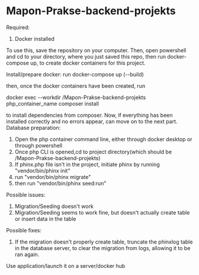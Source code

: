 # Mapon-Prakse-backend-projekts

Required:
1) Docker installed

To use this, save the repository on your computer.
Then, open powershell and cd to your directory, where you just saved this repo, then run docker-compose up, to create docker containers for this project.

Install/prepare docker:
run docker-compose up (--build)

then, once the docker containers have been created, run

docker exec --workdir /Mapon-Prakse-backend-projekts php_container_name composer install

to install dependencies from composer. Now, if everything has been installed correctly and no errors appear, can move on to the next part.
Database preparation:

1) Open the php container command line, either through docker desktop or through powershell
2) Once php CLI is opened,cd to project directory(which should be /Mapon-Prakse-backend-projekts)
3) If phinx.php file isn't in the project, initiate phinx by running "vendor/bin/phinx init"
4) run "vendor/bin/phinx migrate"
5) then run "vendor/bin/phinx seed:run"

Possible issues:
1) Migration/Seeding doesn't work
2) Migration/Seeding seems to work fine, but doesn't actually create table or insert data in the table

Possible fixes:
1) If the migration doesn't properly create table, truncate the phinxlog table in the database server, to clear the migration from logs, allowing it to be ran again.

Use application/launch it on a server/docker hub

